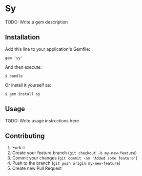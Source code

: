 # Sy

TODO: Write a gem description

## Installation

Add this line to your application's Gemfile:

    gem 'sy'

And then execute:

    $ bundle

Or install it yourself as:

    $ gem install sy

## Usage

TODO: Write usage instructions here

## Contributing

1. Fork it
2. Create your feature branch (`git checkout -b my-new-feature`)
3. Commit your changes (`git commit -am 'Added some feature'`)
4. Push to the branch (`git push origin my-new-feature`)
5. Create new Pull Request
